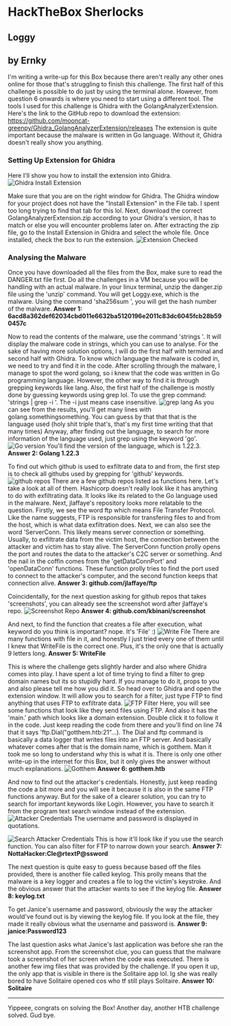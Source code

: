 # HackTheBox Sherlocks
## Loggy
by Ernky
---


I'm writing a write-up for this Box because there aren't really any other ones online for those that's struggling to finish this challenge.
The first half of this challenge is possible to do just by using the terminal alone. However, from question 6 onwards is where you need to start using a different tool.
The tools I used for this challenge is Ghidra with the GolangAnalyzerExtension. Here's the link to the GitHub repo to download the extension:
https://github.com/mooncat-greenpy/Ghidra_GolangAnalyzerExtension/releases
The extension is quite important because the malware is written in Go language. Without it, Ghidra doesn't really show you anything. 

### Setting Up Extension for Ghidra
Here I'll show you how to install the extension into Ghidra.
![Ghidra Install Extension](imgs/ghidrainstall.png)

Make sure that you are on the right window for Ghidra. The Ghidra window for your project does not have the "Install Extension" in the File tab. 
I spent too long trying to find that tab for this lol. 
Next, download the correct GolangAnalyzerExtension.zip according to your Ghidra's version, it has to match or else you will encounter problems later on.
After extracting the zip file, go to the Install Extension in Ghidra and select the whole file. Once installed, check the box to run the extension.
![Extension Checked](imgs/golang.png)


### Analysing the Malware
Once you have downloaded all the files from the Box, make sure to read the DANGER.txt file first. Do all the challenges in a VM because you will be handling with an actual malware.
In your linux terminal, unzip the danger.zip file using the 'unzip' command. You will get Loggy.exe, which is the malware. Using the command 'sha256sum <filename>', you will get the hash number of the malware.
**Answer 1: 6acd8a362def62034cbd011e6632ba5120196e2011c83dc6045fcb28b590457c**

Now to read the contents of the malware, use the command 'strings <filename>'. It will display the malware code in strings, which you can use to analyse. For the sake of having more solution options, I will do the first half with terminal and second half with Ghidra.
To know which language the malware is coded in, we need to try and find it in the code. After scrolling through the malware, I manage to spot the word golang, so i knew that the code was written in Go programming language. However, the other way to find it is through grepping keywords like lang. Also, the first half of the challenge is mostly done by guessing keywords using grep lol.
To use the grep command: 'strings <filename> | grep -i <keyword>'. The -i just means case insensitive.
![grep lang](imgs/greplang.png)
As you can see from the results, you'll get many lines with golang.somethingsomething. You can guess by that that that is the language used (holy shit triple that's, that's my first time writing that that many times)
Anyway, after finding out the language, to search for more information of the language used, just grep using the keyword 'go'.
![Go version](imgs/gover.png)
You'll find the version of the language, which is 1.22.3.
**Answer 2: Golang 1.22.3**


To find out which github is used to exfiltrate data to and from, the first step is to check all githubs used by grepping for 'github' keywords.
![github repos](imgs/githubftp.png)
There are a few github repos listed as functions here. Let's take a look at all of them. Hashicorp doesn't really look like it has anything to do with exfiltrating data. It looks like its related to the Go language used in the malware.
Next, jlaffaye's repository looks more relatable to the question. Firstly, we see the word ftp which means File Transfer Protocol. Like the name suggests, FTP is responsible for transfering files to and from the host, which is what data exfiltration does. Next, we can also see the word 'ServerConn. This likely means server connection or something. Usually, to exfiltrate data from the victim host, the connection between the attacker and victim has to stay alive. The ServerConn function prolly opens the port and routes the data to the attacker's C2C server or something.
And the nail in the coffin comes from the 'getDataConnPort' and 'openDataConn' functions. These function prolly tries to find the port used to connect to the attacker's computer, and the second function keeps that connection alive.
**Answer 3: github.com/jlaffaye/ftp**


Coincidentally, for the next question asking for github repos that takes 'screenshots', you can already see the screenshot word after jlaffaye's repo.
![Screenshot Repo](imgs/screenshot.png)
**Answer 4: github.com/kbinani/screenshot**


And next, to find the function that creates a file after execution, what keyword do you think is important? nope. It's 'File' :)
![Write File](imgs/writefile.png)
There are many functions with file in it, and honestly I just tried every one of them until I knew that WriteFile is the correct one. Plus, it's the only one that is actually 9 letters long.
**Answer 5: WriteFile**


This is where the challenge gets slightly harder and also where Ghidra comes into play. I have spent a lot of time trying to find a filter to grep domain names but its so stupidly hard. If you manage to do it, props to you and also please tell me how you did it.
So head over to Ghidra and open the extension window. It will allow you to search for a filter, just type FTP to find anything that uses FTP to exfiltrate data.
![FTP Filter](imgs/mainftp.png)
Here, you will see some functions that look like they send files using FTP. And also it has the 'main.' path which looks like a domain extension. Double click it to follow it in the code.
Just keep reading the code from there and you'll find on line 74 that it says 'ftp.Dial("gotthem.htb:21"...). The Dial and ftp command is basically a data logger that writes files into an FTP server. And basically whatever comes after that is the domain name, which is gotthem. Man it took me so long to understand why this is what it is. There is only one other write-up in the internet for this Box, but it only gives the answer without much explanations.
![Gotthem](imgs/gotthem.png)
**Answer 6: gotthem.htb**


And now to find out the attacker's credentials. Honestly, just keep reading the code a bit more and you will see it because it is also in the same FTP functions anyway. But for the sake of a clearer solution, you can try to search for important keywords like Login. However, you have to search it from the program text search window instead of the extension. 
![Attacker Credentials](imgs/login.png)
The username and password is displayed in quotations. 

![Search Attacker Credentials](imgs/loginfilter.png)
This is how it'll look like if you use the search function. You can also filter for FTP to narrow down your search.
**Answer 7: NottaHacker:Cle@rtextP@ssword**


The next question is quite easy to guess because based off the files provided, there is another file called keylog. This prolly means that the malware is a key logger and creates a file to log the victim's keystroke. And the obvious answer that the attacker wants to see if the keylog file.
**Answer 8: keylog.txt**


To get Janice's username and password, obviously the way the attacker would've found out is by viewing the keylog file. If you look at the file, they made it really obvious what the username and password is.
**Answer 9: janice:Password123**


The last question asks what Janice's last application was before she ran the screenshot app. From the screenshot clue, you can guess that the malware took a screenshot of her screen when the code was executed. There is another few img files that was provided by the challenge. If you open it up, the only app that is visible in there is the Solitaire app lol. Ig she was really bored to have Solitaire opened cos who tf still plays Solitaire.
**Answer 10: Solitaire**

---

Yippeee, congrats on solving the Box! Another day, another HTB challenge solved. Gud bye.
